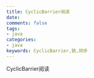 ```yaml
---
title: CyclicBarrier阅读 
date: 
comments: false
tags: 
- java
categories: 
- java
keywords: CyclicBarrier,锁,同步
---
```


CyclicBarrier阅读